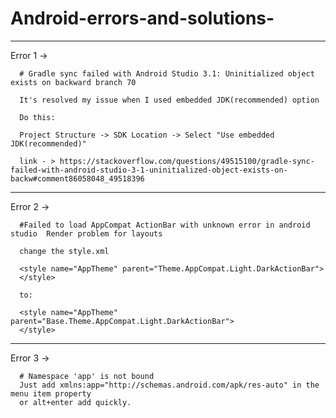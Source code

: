 # Android-errors-and-solutions-

------------------------------------------------------------------------------------------------------------------------------------------
Error 1 -> 

      # Gradle sync failed with Android Studio 3.1: Uninitialized object exists on backward branch 70
      
      It's resolved my issue when I used embedded JDK(recommended) option

      Do this:

      Project Structure -> SDK Location -> Select "Use embedded JDK(recommended)"
      
      link - > https://stackoverflow.com/questions/49515100/gradle-sync-failed-with-android-studio-3-1-uninitialized-object-exists-on-backw#comment86058048_49518396
------------------------------------------------------------------------------------------------------------------------------------------

Error 2 ->

      #Failed to load AppCompat ActionBar with unknown error in android studio  Render problem for layouts
      
      change the style.xml 
      
      <style name="AppTheme" parent="Theme.AppCompat.Light.DarkActionBar">
      </style>
      
      to:

      <style name="AppTheme" parent="Base.Theme.AppCompat.Light.DarkActionBar">
      </style>
      
------------------------------------------------------------------------------------------------------------------------------------------   

Error 3 -> 

      # Namespace 'app' is not bound
      Just add xmlns:app="http://schemas.android.com/apk/res-auto" in the menu item property
      or alt+enter add quickly. 

